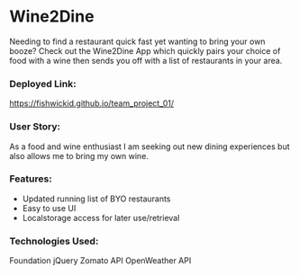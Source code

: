 # Wine2Dine
Needing to find a restaurant quick fast yet wanting to bring your own booze?
Check out the Wine2Dine App which quickly pairs your choice of food with a wine then sends you off with a list of restaurants in your area.
​
### Deployed Link:
https://fishwickid.github.io/team_project_01/
​
### User Story:
As a food and wine enthusiast I am seeking out new dining experiences but also allows me to bring my own wine.
​
### Features:
* Updated running list of BYO restaurants
* Easy to use UI
* Localstorage access for later use/retrieval
​
​
### Technologies Used:
Foundation 
jQuery
Zomato API
OpenWeather API
